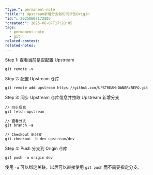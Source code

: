 ```yaml
---
"type:": permanent-note
"title:": Upstream新增分支如何同步到Origin
"id:": 20250607172805
"created:": 2025-06-07T17:28:05
tags:
  - permanent-note
  - git
related-context: 
related-notes:
---
```


Step 1: 查看当前是否配置 Upstream

```shell
git remote -v
```

Step 2: 配置 Upstream 仓库

```shell
git remote add upstream https://github.com/UPSTREAM-OWNER/REPO.git
```

Step 3: 同步 Upstream 仓库信息并拉取 Upstream 新增分支

```shell
// 同步信息
git fetch upstream

// 查看分支
git branch -a

// Checkout 新分支
git checkout -b dev upstream/dev
```

Step 4: Push 分支到 Origin 仓库

```shell
git push -u origin dev
```

使用 `-u` 可以绑定关联，以后可以直接使用 `git push` 而不需要指定分支。
